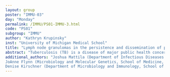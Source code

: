```yaml
---
layout: group
poster: "IMMU-03"
day: "Monday"
permalink: /IMMU/PS01-IMMU-3.html
code: "PS01"
subgroup: "IMMU"
author: "Kathryn Krupinsky"
inst: "University of Michigan Medical School"
title: "Lymph node granulomas in the persistence and dissemination of pulmonary tuberculosis disease"
abstract: "Tuberculosis (TB) is a disease of major public health concern with an estimated one fourth of the world currently infected with M. tuberculosis (Mtb). The hallmark structure of TB is the granuloma, a highly organized immune cell structure that both sequesters bacteria, helping prevent further infection progression but also allows a niche for persistence. While primarily studied within lungs, granulomas are also found within the lymph nodes (LNs). Both lung and LN granulomas vary in ability to control infection, ranging from completely clearing to persisting for decades. Many questions remain surrounding the impact of LN infection such as: development of LN granulomas effects on pulmonary infection, causes for heterogeneity of LN granulomas, and differences between within-host clearance strategies and control between LN and lung granulomas. To address these questions, we developed a non-linear ODE model of LNs allowing for development of granulomas to occur within lymph nodes. We connect this model within the context of an infected whole-host model of Mtb infection, we call HostSim. We calibrate our model, which represents both LN and multiple lung granulomas, and blood using data derived from necropsy from cynomolgus macaques, a nonhuman primate which closely mimics human TB pathology. Our calibrated model reproduces general kinetics of macrophages and bacteria observed within LN granulomas over time. With this model, we will determine cellular mechanisms driving heterogeneity in LN granulomas and the impacts of LN granulomas on pulmonary infection, reactivation and dissemination using sensitivity analysis and in silico experimentation."
additional_authors: "Joshua Mattila (Department of Infectious Diseases and Microbiology, School of Public Health, University of Pittsburgh and Center for Vaccine Research, University of Pittsburgh);
JoAnne Flynn (Microbiology and Molecular Genetics, School of Medicine, University of Pittsburgh and Center for Vaccine Research, University of Pittsburgh);
Denise Kirschner (Department of Microbiology and Immunology, School of Medicine, University of Michigan)"
---
```


